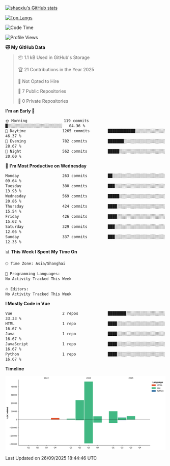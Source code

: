 [![shaoxiu's GitHub stats](https://github-readme-stats.vercel.app/api?username=shaoxiu&count_private=true&show_icons=true)](https://github.com/anuraghazra/github-readme-stats)

[![Top Langs](https://github-readme-stats.vercel.app/api/top-langs/?username=shaoxiu&layout=compact)](https://github.com/anuraghazra/github-readme-stats)


<!--START_SECTION:waka-->
![Code Time](http://img.shields.io/badge/Code%20Time-185%20hrs%2011%20mins-blue)

![Profile Views](http://img.shields.io/badge/Profile%20Views-0-blue)

**🐱 My GitHub Data** 

> 📦 1.1 kB Used in GitHub's Storage 
 > 
> 🏆 21 Contributions in the Year 2025
 > 
> 🚫 Not Opted to Hire
 > 
> 📜 7 Public Repositories 
 > 
> 🔑 0 Private Repositories 
 > 
**I'm an Early 🐤** 

```text
🌞 Morning                119 commits         █░░░░░░░░░░░░░░░░░░░░░░░░   04.36 % 
🌆 Daytime                1265 commits        ████████████░░░░░░░░░░░░░   46.37 % 
🌃 Evening                782 commits         ███████░░░░░░░░░░░░░░░░░░   28.67 % 
🌙 Night                  562 commits         █████░░░░░░░░░░░░░░░░░░░░   20.60 % 
```
📅 **I'm Most Productive on Wednesday** 

```text
Monday                   263 commits         ██░░░░░░░░░░░░░░░░░░░░░░░   09.64 % 
Tuesday                  380 commits         ███░░░░░░░░░░░░░░░░░░░░░░   13.93 % 
Wednesday                569 commits         █████░░░░░░░░░░░░░░░░░░░░   20.86 % 
Thursday                 424 commits         ████░░░░░░░░░░░░░░░░░░░░░   15.54 % 
Friday                   426 commits         ████░░░░░░░░░░░░░░░░░░░░░   15.62 % 
Saturday                 329 commits         ███░░░░░░░░░░░░░░░░░░░░░░   12.06 % 
Sunday                   337 commits         ███░░░░░░░░░░░░░░░░░░░░░░   12.35 % 
```


📊 **This Week I Spent My Time On** 

```text
🕑︎ Time Zone: Asia/Shanghai

💬 Programming Languages: 
No Activity Tracked This Week

🔥 Editors: 
No Activity Tracked This Week
```

**I Mostly Code in Vue** 

```text
Vue                      2 repos             ████████░░░░░░░░░░░░░░░░░   33.33 % 
HTML                     1 repo              ████░░░░░░░░░░░░░░░░░░░░░   16.67 % 
Java                     1 repo              ████░░░░░░░░░░░░░░░░░░░░░   16.67 % 
JavaScript               1 repo              ████░░░░░░░░░░░░░░░░░░░░░   16.67 % 
Python                   1 repo              ████░░░░░░░░░░░░░░░░░░░░░   16.67 % 
```



**Timeline**

![Lines of Code chart](https://raw.githubusercontent.com/shaoxiu/shaoxiu/main/assets/bar_graph.png)


 Last Updated on 26/09/2025 18:44:46 UTC
<!--END_SECTION:waka-->
